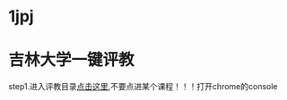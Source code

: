 # 1jpj
# 吉林大学一键评教

step1.进入评教目录[点击这里]((http://uims.jlu.edu.cn/ntms/index.do)),不要点进某个课程！！！打开chrome的console
